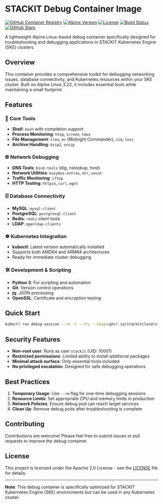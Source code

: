 # STACKIT Debug Container Image

[![GitHub Container Registry](https://img.shields.io/badge/ghcr.io-stackitcloud%2Fstackit--debug--container-blue?style=flat-square&logo=github)](https://ghcr.io/stackitcloud/stackit-debug-container)
[![Alpine Version](https://img.shields.io/badge/Alpine-3.22-0D597F?logo=alpinelinux)](https://alpinelinux.org/)
[![License](https://img.shields.io/github/license/stackitcloud/stackit-debug-container)](https://github.com/stackitcloud/stackit-debug-container/blob/main/LICENSE)
[![Build Status](https://img.shields.io/github/actions/workflow/status/stackitcloud/stackit-debug-container/build.yml?logo=github-actions)](https://github.com/stackitcloud/stackit-debug-container/actions)
[![GitHub Stars](https://img.shields.io/github/stars/stackitcloud/stackit-debug-container?logo=github)](https://github.com/stackitcloud/stackit-debug-container/stargazers)

A lightweight Alpine Linux-based debug container specifically designed for troubleshooting and debugging applications in STACKIT Kubernetes Engine (SKE) clusters.

## Overview

This container provides a comprehensive toolkit for debugging networking issues, database connectivity, and Kubernetes resources within your SKE cluster. Built on Alpine Linux 3.22, it includes essential tools while maintaining a small footprint.

## Features

### 🔧 **Core Tools**
- **Shell**: `bash` with completion support
- **Process Monitoring**: `htop`, `screen`, `tmux`
- **File Management**: `tree`, `mc` (Midnight Commander), `vim`, `less`
- **Archive Handling**: `bzip2`, `unzip`

### 🌐 **Network Debugging**
- **DNS Tools**: `bind-tools` (dig, nslookup, host)
- **Network Utilities**: `busybox-extras`, `mtr`, `socat`
- **Traffic Monitoring**: `iftop`
- **HTTP Testing**: `httpie`, `curl`, `wget`

### 🗄️ **Database Connectivity**
- **MySQL**: `mysql-client`
- **PostgreSQL**: `postgresql-client`
- **Redis**: `redis` client tools
- **LDAP**: `openldap-clients`

### ☸️ **Kubernetes Integration**
- **kubectl**: Latest version automatically installed
- Supports both AMD64 and ARM64 architectures
- Ready for immediate cluster debugging

### 🛠️ **Development & Scripting**
- **Python 3**: For scripting and automation
- **Git**: Version control operations
- **jq**: JSON processing
- **OpenSSL**: Certificate and encryption testing

## Quick Start

```bash
kubectl run debug-session --rm -i --tty --image=ghcr.io/stackitcloud/stackit-debug-container:latest
```

## Security Features

- **Non-root user**: Runs as user `stackit` (UID: 10001)
- **Restricted permissions**: Limited ability to install additional packages
- **Minimal attack surface**: Only essential tools included
- **No privileged escalation**: Designed for safe debugging operations

## Best Practices

1. **Temporary Usage**: Use `--rm` flag for one-time debugging sessions
2. **Resource Limits**: Set appropriate CPU and memory limits in production
3. **Network Policies**: Ensure debug pod can reach target services
4. **Clean Up**: Remove debug pods after troubleshooting is complete

## Contributing

Contributions are welcome! Please feel free to submit issues or pull requests to improve the debug container.

## License

This project is licensed under the Apache 2.0 License - see the [LICENSE](https://github.com/stackitcloud/stackit-debug-container/blob/main/LICENSE) file for details.

---

**Note**: This debug container is specifically optimized for STACKIT Kubernetes Engine (SKE) environments but can be used in any Kubernetes cluster.